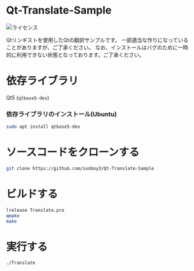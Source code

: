 # Qt-Translate-Sample
![ライセンス](https://img.shields.io/github/license/sunboy3/Qt-Translate-Sample)

Qtリンギストを使用したQtの翻訳サンプルです。
一部適当な作りになっていることがありますが、ご了承ください。
なお、インストールはバグのために一時的に利用できない状態となっております。ご了承ください。
# 依存ライブラリ
Qt5           (`qtbase5-dev`)

### 依存ライブラリのインストール(Ubuntu)
```bash
sudo apt install qtbase5-dev
```
# ソースコードをクローンする

```bash
git clone https://github.com/sunboy3/Qt-Translate-Sample
```
# ビルドする

```bash
lrelease Translate.pro
qmake
make
```
# 実行する

```bash
./Translate 
```

